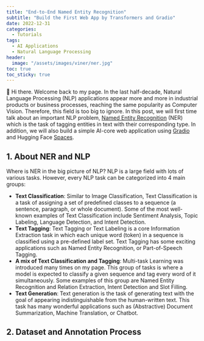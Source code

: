 ```yaml
---
title: "End-to-End Named Entity Recognition"
subtitle: "Build the First Web App by Transformers and Gradio"
date: 2022-12-31
categories: 
  - Tutorials
tags: 
  - AI Applications
  - Natural Language Processing
header: 
  image: "/assets/images/viner/ner.jpg"
toc: true
toc_sticky: true
---
```


👋 Hi there. Welcome back to my page. In the last half-decade, Natural Language Processing (NLP) applications appear more and more in industrial products or business processes, reaching the same popularity as Computer Vision. Therefore, this field is too big to ignore. In this post, we will first time talk about an important NLP problem, [Named Entity Recognition](https://en.wikipedia.org/wiki/Named-entity_recognition) (NER) which is the task of tagging entities in text with their corresponding type. In addition, we will also build a simple AI-core web application using [Gradio](https://gradio.app/) and Hugging Face [Spaces](https://huggingface.co/spaces). 

## 1. About NER and NLP

Where is NER in the big picture of NLP? NLP is a large field with lots of various tasks. However, every NLP task can be categorized into 4 main groups: 
* **Text Classification**: Similar to Image Classification, Text Classification is a task of assigning a set of predefined classes to a sequence (a sentence, paragraph, or whole document). Some of the most well-known examples of Text Classification include Sentiment Analysis, Topic Labeling, Language Detection, and Intent Detection. 
* **Text Tagging**: Text Tagging or Text Labeling is a core Information Extraction task in which each unique word (token) in a sequence is classified using a pre-defined label set. Text Tagging has some exciting applications such as Named Entity Recognition, or Part-of-Speech Tagging. 
* **A mix of Text Classification and Tagging**: Multi-task Learning was introduced many times on my page. This group of tasks is where a model is expected to classify a given sequence and tag every word of it simultaneously. Some examples of this group are Named Entity Recognition and Relation Extraction, Intent Detection and Slot Filling. 
* **Text Generation**: Text generation is the task of generating text with the goal of appearing indistinguishable from the human-written text. This task has many wonderful applications such as (Abstractive) Document Summarization, Machine Translation, or Chatbot. 

## 2. Dataset and Annotation Process